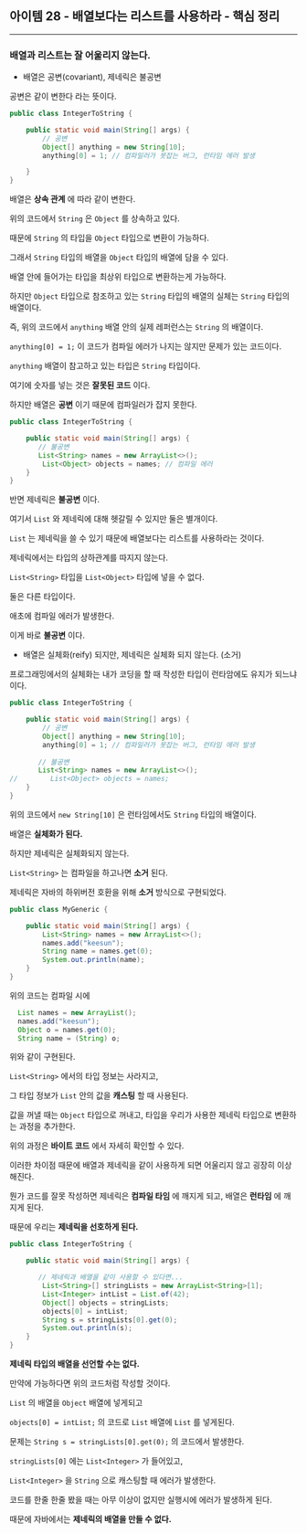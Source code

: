 ## 아이템 28 - 배열보다는 리스트를 사용하라 - 핵심 정리
---

### 배열과 리스트는 잘 어울리지 않는다.

- 배열은 공변(covariant), 제네릭은 불공변

공변은 같이 변한다 라는 뜻이다.

```java
public class IntegerToString {

    public static void main(String[] args) {
        // 공변
        Object[] anything = new String[10];
        anything[0] = 1; // 컴파일러가 못잡는 버그, 런타임 에러 발생

    }
}
```
배열은 __상속 관계__ 에 따라 같이 변한다.

위의 코드에서 ``String`` 은 ``Object`` 를 상속하고 있다.

때문에 ``String`` 의 타입을 ``Object`` 타입으로 변환이 가능하다.

그래서 ``String`` 타입의 배열을 ``Object`` 타입의 배열에 담을 수 있다.

배열 안에 들어가는 타입을 최상위 타입으로 변환하는게 가능하다.

하지만 ``Object`` 타입으로 참조하고 있는 ``String`` 타입의 배열의 실체는 ``String`` 타입의 배열이다.

즉, 위의 코드에서 ``anything`` 배열 안의 실제 레퍼런스는 ``String`` 의 배열이다.

``anything[0] = 1;`` 이 코드가 컴파일 에러가 나지는 않지만 문제가 있는 코드이다.

``anything`` 배열이 참고하고 있는 타입은 ``String`` 타입이다. 

여기에 숫자를 넣는 것은 __잘못된 코드__ 이다.

하지만 배열은 __공변__ 이기 때문에 컴파일러가 잡지 못한다.


```java
public class IntegerToString {

    public static void main(String[] args) {
       // 불공변
       List<String> names = new ArrayList<>();
        List<Object> objects = names; // 컴파일 에러
    }
}
```

반면 제네릭은 __불공변__ 이다.

여기서 ``List`` 와 제네릭에 대해 헷갈릴 수 있지만 둘은 별개이다.

``List`` 는 제네릭을 쓸 수 있기 때문에 배열보다는 리스트를 사용하라는 것이다.

제네릭에서는 타입의 상하관계를 따지지 않는다.

``List<String>`` 타입을 ``List<Object>`` 타입에 넣을 수 없다.

둘은 다른 타입이다.

애초에 컴파일 에러가 발생한다. 

이게 바로 __불공변__ 이다.

- 배열은 실체화(reify) 되지만, 제네릭은 실체화 되지 않는다. (소거)

프로그래밍에서의 실체화는 내가 코딩을 할 때 작성한 타입이 런타암에도 유지가 되느냐이다.

```java
public class IntegerToString {

    public static void main(String[] args) {
        // 공변
        Object[] anything = new String[10];
        anything[0] = 1; // 컴파일러가 못잡는 버그, 런타임 에러 발생
       
       // 불공변
       List<String> names = new ArrayList<>();
//        List<Object> objects = names;
    }
}
```

위의 코드에서 ``new String[10]`` 은 런타임에서도 ``String`` 타입의 배열이다.

배열은 __실체화가 된다.__

하지만 제네릭은 실체화되지 않는다.

``List<String>`` 는 컴파일을 하고나면 __소거__ 된다.

제네릭은 자바의 하위버전 호환을 위해 __소거__ 방식으로 구현되었다.

```java
public class MyGeneric {

    public static void main(String[] args) {
        List<String> names = new ArrayList<>();
        names.add("keesun");
        String name = names.get(0);
        System.out.println(name);
    }
}
```
위의 코드는 컴파일 시에 

```java
  List names = new ArrayList();
  names.add("keesun");
  Object o = names.get(0);
  String name = (String) o;
```

위와 같이 구현된다.

``List<String>``  에서의 타입 정보는 사라지고,

그 타입 정보가 ``List`` 안의 값을 __캐스팅__ 할 때 사용된다.

값을 꺼낼 때는 ``Object`` 타입으로 꺼내고, 타입을 우리가 사용한 제네릭 타입으로 변환하는 과정을 추가한다.

위의 과정은 __바이트 코드__ 에서 자세히 확인할 수 있다.

이러한 차이점 때문에 배열과 제네릭을 같이 사용하게 되면 어울리지 않고 굉장히 이상해진다.

뭔가 코드를 잘못 작성하면 제네릭은 __컴파일 타임__ 에 깨지게 되고, 배열은 __런타임__ 에 깨지게 된다.

때문에 우리는 __제네릭을 선호하게 된다.__

```java
public class IntegerToString {

    public static void main(String[] args) {

       // 제네릭과 배열을 같이 사용할 수 있다면...
        List<String>[] stringLists = new ArrayList<String>[1];
        List<Integer> intList = List.of(42);
        Object[] objects = stringLists;
        objects[0] = intList;
        String s = stringLists[0].get(0);
        System.out.println(s);
    }
}
```
__제네릭 타입의 배열을 선언할 수는 없다.__

만약에 가능하다면 위의 코드처럼 작성할 것이다.

``List`` 의 배열을 ``Object`` 배열에 넣게되고

``objects[0] = intList;`` 의 코드로 ``List`` 배열에 ``List`` 를 넣게된다.

문제는 ``String s = stringLists[0].get(0);`` 의 코드에서 발생한다.

``stringLists[0]`` 에는 ``List<Integer>`` 가 들어있고,  

``List<Integer>`` 을 ``String`` 으로 캐스팅할 때 에러가 발생한다.

코드를 한줄 한줄 봤을 때는 아무 이상이 없지만 실행시에 에러가 발생하게 된다.

때문에 자바에서는 __제네릭의 배열을 만들 수 없다.__








